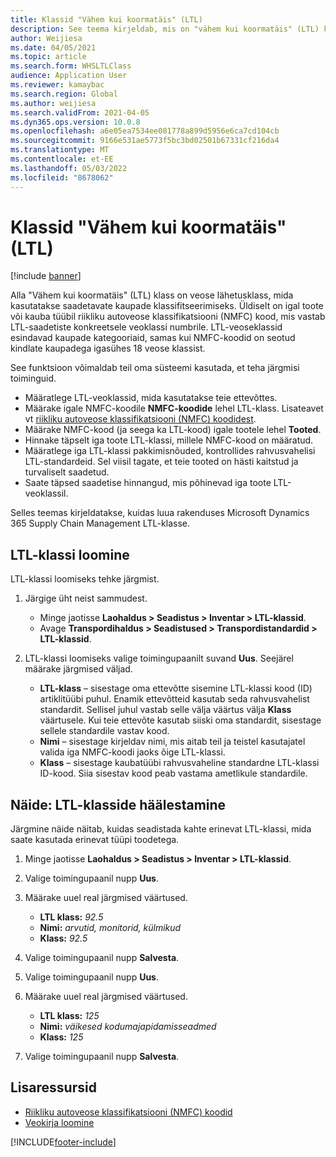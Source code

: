 ```yaml
---
title: Klassid "Vähem kui koormatäis" (LTL)
description: See teema kirjeldab, mis on "vähem kui koormatäis" (LTL) klassid ja kirjeldab, kuidas neid Microsoftis Dynamics 365 Supply Chain Management seadistada.
author: Weijiesa
ms.date: 04/05/2021
ms.topic: article
ms.search.form: WHSLTLClass
audience: Application User
ms.reviewer: kamaybac
ms.search.region: Global
ms.author: weijiesa
ms.search.validFrom: 2021-04-05
ms.dyn365.ops.version: 10.0.8
ms.openlocfilehash: a6e05ea7534ee081778a899d5956e6ca7cd104cb
ms.sourcegitcommit: 9166e531ae5773f5bc3bd02501b67331cf216da4
ms.translationtype: MT
ms.contentlocale: et-EE
ms.lasthandoff: 05/03/2022
ms.locfileid: "8678062"
---
```

# <a name="less-than-truckload-ltl-classes"></a>Klassid "Vähem kui koormatäis" (LTL)

[!include [banner](../includes/banner.md)]

Alla "Vähem kui koormatäis" (LTL) klass on veose lähetusklass, mida kasutatakse saadetavate kaupade klassifitseerimiseks. Üldiselt on igal toote või kauba tüübil riikliku autoveose klassifikatsiooni (NMFC) kood, mis vastab LTL-saadetiste konkreetsele veoklassi numbrile. LTL-veoseklassid esindavad kaupade kategooriaid, samas kui NMFC-koodid on seotud kindlate kaupadega igasühes 18 veose klassist.

See funktsioon võimaldab teil oma süsteemi kasutada, et teha järgmisi toiminguid.

- Määratlege LTL-veoklassid, mida kasutatakse teie ettevõttes.
- Määrake igale NMFC-koodile **NMFC-koodide** lehel LTL-klass. Lisateavet vt [riikliku autoveose klassifikatsiooni (NMFC) koodidest](nmfc-codes.md).
- Määrake NMFC-kood (ja seega ka LTL-kood) igale tootele lehel **Tooted**.
- Hinnake täpselt iga toote LTL-klassi, millele NMFC-kood on määratud.
- Määratlege iga LTL-klassi pakkimisnõuded, kontrollides rahvusvahelisi LTL-standardeid. Sel viisil tagate, et teie tooted on hästi kaitstud ja turvaliselt saadetud.
- Saate täpsed saadetise hinnangud, mis põhinevad iga toote LTL-veoklassil.

Selles teemas kirjeldatakse, kuidas luua rakenduses Microsoft Dynamics 365 Supply Chain Management LTL-klasse.

## <a name="create-an-ltl-class"></a>LTL-klassi loomine

LTL-klassi loomiseks tehke järgmist.

1. Järgige üht neist sammudest.

    - Minge jaotisse **Laohaldus \> Seadistus \> Inventar \> LTL-klassid**.
    - Avage **Transpordihaldus \> Seadistused \> Transpordistandardid \> LTL-klassid**.

2. LTL-klassi loomiseks valige toimingupaanilt suvand **Uus**. Seejärel määrake järgmised väljad.

    - **LTL-klass** – sisestage oma ettevõtte sisemine LTL-klassi kood (ID) artiklitüübi puhul. Enamik ettevõtteid kasutab seda rahvusvahelist standardit. Sellisel juhul vastab selle välja väärtus välja **Klass** väärtusele. Kui teie ettevõte kasutab siiski oma standardit, sisestage sellele standardile vastav kood.
    - **Nimi** – sisestage kirjeldav nimi, mis aitab teil ja teistel kasutajatel valida iga NMFC-koodi jaoks õige LTL-klassi.
    - **Klass** – sisestage kaubatüübi rahvusvaheline standardne LTL-klassi ID-kood. Siia sisestav kood peab vastama ametlikule standardile.

## <a name="example-set-up-ltl-classes"></a>Näide: LTL-klasside häälestamine

Järgmine näide näitab, kuidas seadistada kahte erinevat LTL-klassi, mida saate kasutada erinevat tüüpi toodetega.

1. Minge jaotisse **Laohaldus \> Seadistus \> Inventar \> LTL-klassid**.
1. Valige toimingupaanil nupp **Uus**.
1. Määrake uuel real järgmised väärtused.

    - **LTL klass:** *92.5*
    - **Nimi:** *arvutid, monitorid, külmikud*
    - **Klass:** *92.5*

1. Valige toimingupaanil nupp **Salvesta**.
1. Valige toimingupaanil nupp **Uus**.
1. Määrake uuel real järgmised väärtused.

    - **LTL klass:** *125*
    - **Nimi:** *väikesed kodumajapidamisseadmed*
    - **Klass:** *125*

1. Valige toimingupaanil nupp **Salvesta**.

## <a name="additional-resources"></a>Lisaressursid

- [Riikliku autoveose klassifikatsiooni (NMFC) koodid](nmfc-codes.md)
- [Veokirja loomine](create-bill-of-lading.md)

[!INCLUDE[footer-include](../../includes/footer-banner.md)]
